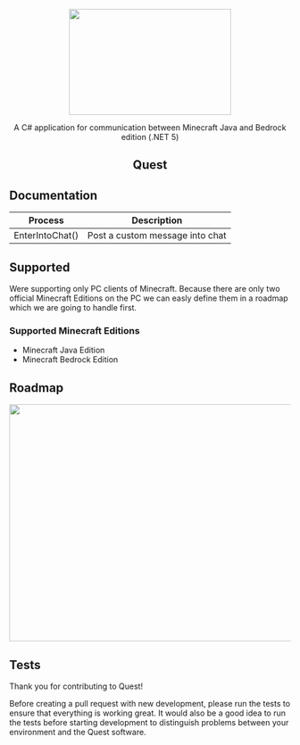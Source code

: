  <p align="center"><img src="https://i.imgur.com/pMpLUE3.png" width="290" height="190"> </p>
<p align="center"> A C# application for communication between Minecraft Java and Bedrock edition (.NET 5)</p>
<h2 align="center"> Quest </h2>
<h2> Documentation</h2>
<table>
<thead>
<tr>
<th>Process</th>
<th>Description</th>
</tr>
</thead>
<tbody>
<tr>
<td>EnterIntoChat()</td>
<td>Post a custom message into chat</td>
</tr>
</tbody>
</table>
 <h2> Supported</h2>
 <p>Were supporting only PC clients of Minecraft. Because there are only two official Minecraft Editions on the PC we can easly define them in a roadmap which we are going to handle first.</p>
  <h3> Supported Minecraft Editions</h3>
  <ul>
   <li>Minecraft Java Edition</li>
   <li>Minecraft Bedrock Edition</li></ul>
<h2> Roadmap</h2>
<p align="center"><img src="https://i.imgur.com/86iwoA4.png" width="960" height="425"> </p>
<h2> Tests</h2>
<p>Thank you for contributing to Quest!

Before creating a pull request with new development, please run the tests to ensure that everything is working great. It would also be a good idea to run the tests before starting development to distinguish problems between your environment and the Quest software. </p>

 
 
